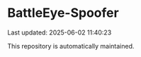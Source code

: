 # BattleEye-Spoofer

Last updated: 2025-06-02 11:40:23

This repository is automatically maintained.
